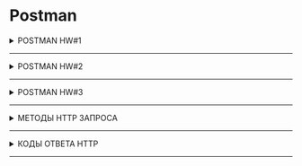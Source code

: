 # Postman

<details>

  <summary>POSTMAN HW#1</summary>

Создать запросы в Postman.

<b>Protocol:</b>  <code> <b>http</b> </code>

<b>IP:</b> <code> <b>162.55.220.72</b> </code>

<b>Port:</b> <code> <b>5005</b> </code>

---
+ EP_1

<b>Method:</b> <code> <b>GET</b> </code>

<b>EndPoint:</b> <code> <b>/get_method</b> </code>

request url params: 

 name: str

 age: int

response:
``` 
[
    “Str”,
    “Str”
]
```
![EP_1](https://github.com/VictoriaK-QA/Postman/blob/main/Postman_screenshot/EP_1.JPG)

---

+ EP_2

<b>Method:</b> <code> <b>POST</b> </code>

<b>EndPoint:</b> <code> <b>/user_info_3</b> </code>

request form data: 

 name: str

 age: int

 salary: int

response: 
```
{'name': name,
          'age': age,
          'salary': salary,
          'family': {'children': [['Alex', 24], ['Kate', 12]],
                     'u_salary_1_5_year': salary * 4}}
```
![EP_2](https://github.com/VictoriaK-QA/Postman/blob/main/Postman_screenshot/EP_2.JPG)

---

+ EP_3


<b>Method:</b> <code> <b>GET</b> </code>

<b>EndPoint:</b> <code> <b>/object_info_1</b> </code>

request url params: 

 name: str

 age: int

 weight: int

response: 
```
{'name': name,
          'age': age,
          'daily_food': weight * 0.012,
          'daily_sleep': weight * 2.5}
```
![EP_3](https://github.com/VictoriaK-QA/Postman/blob/main/Postman_screenshot/EP_3.JPG)

---

+ EP_4

<b>Method:</b> <code> <b>GET</b> </code>

<b>EndPoint:</b> <code> <b>/object_info_2</b> </code>

request url params: 

 name: str

 age: int

 salary: int

response: 
```
{'start_qa_salary': salary,
          'qa_salary_after_6_months': salary * 2,
          'qa_salary_after_12_months': salary * 2.7,
          'qa_salary_after_1.5_year': salary * 3.3,
          'qa_salary_after_3.5_years': salary * 3.8,
          'person': {'u_name': [user_name, salary, age],
                     'u_age': age,
                     'u_salary_5_years': salary * 4.2}
          }
```
![EP_4](https://github.com/VictoriaK-QA/Postman/blob/main/Postman_screenshot/EP_4.JPG)

---

+ EP_5

<b>Method:</b> <code> <b>GET</b> </code>

<b>EndPoint:</b> <code> <b>/object_info_3</b> </code>

request url params: 

 name: str

 age: int

 salary: int

response: 
```
{'name': name,
          'age': age,
          'salary': salary,
          'family': {'children': [['Alex', 24], ['Kate', 12]],
                     'pets': {'cat':{'name':'Sunny',
                                     'age': 3},
                              'dog':{'name':'Luky',
                                     'age': 4}},
                     'u_salary_1_5_year': salary * 4}
          }
```
![EP_5](https://github.com/VictoriaK-QA/Postman/blob/main/Postman_screenshot/EP_5.JPG)

---

+ EP_6

<b>Method:</b> <code> <b>GET</b> </code>

<b>EndPoint:</b> <code> <b>/object_info_4</b> </code>

request url params: 

 name: str

 age: int

 salary: int

response:
``` 
{'name': name,
          'age': int(age),
          'salary': [salary, str(salary * 2), str(salary * 3)]}
```
![EP_6](https://github.com/VictoriaK-QA/Postman/blob/main/Postman_screenshot/EP_6.JPG)

---

+ EP_7

<b>Method:</b> <code> <b>POST</b> </code>

<b>EndPoint:</b> <code> <b>/user_info_2</b> </code>
request form data: 

 name: str

 age: int

 salary: int

response: 
```
{'start_qa_salary': salary,
          'qa_salary_after_6_months': salary * 2,
          'qa_salary_after_12_months': salary * 2.7,
          'qa_salary_after_1.5_year': salary * 3.3,
          'qa_salary_after_3.5_years': salary * 3.8,
          'person': {'u_name': [user_name, salary, age],
                     'u_age': age,
                     'u_salary_5_years': salary * 4.2}
          }
```
![EP_7](https://github.com/VictoriaK-QA/Postman/blob/main/Postman_screenshot/EP_7.JPG)

</details>

---

<details>

  <summary>POSTMAN HW#2</summary>

:one: http://162.55.220.72:5005/first
1. Отправить запрос.
2. Статус код 200
3. Проверить, что в body приходит правильный string.

:two: http://162.55.220.72:5005/user_info_3
1. Отправить запрос.
2. Статус код 200
3. Спарсить response body в json.
4. Проверить, что name в ответе равно name s request (name вбить руками.)
5. Проверить, что age в ответе равно age s request (age вбить руками.)
6. Проверить, что salary в ответе равно salary s request (salary вбить руками.)
7. Спарсить request.
8. Проверить, что name в ответе равно name s request (name забрать из request.)
9. Проверить, что age в ответе равно age s request (age забрать из request.)
10. Проверить, что salary в ответе равно salary s request (salary забрать из request.)
11. Вывести в консоль параметр family из response.
12. Проверить что u_salary_1_5_year в ответе равно salary*4 (salary забрать из request)

:three: http://162.55.220.72:5005/object_info_3
1. Отправить запрос.
2. Статус код 200
3. Спарсить response body в json.
4. Спарсить request.
5. Проверить, что name в ответе равно name s request (name забрать из request.)
6. Проверить, что age в ответе равно age s request (age забрать из request.)
7. Проверить, что salary в ответе равно salary s request (salary забрать из request.)
8. Вывести в консоль параметр family из response.
9. Проверить, что у параметра dog есть параметры name.
10. Проверить, что у параметра dog есть параметры age.
11. Проверить, что параметр name имеет значение Luky.
12. Проверить, что параметр age имеет значение 4.

---

:four: http://162.55.220.72:5005/object_info_4
1. Отправить запрос.
2. Статус код 200
3. Спарсить response body в json.
4. Спарсить request.
5. Проверить, что name в ответе равно name s request (name забрать из request.)
6. Проверить, что age в ответе равно age из request (age забрать из request.)
7. Вывести в консоль параметр salary из request.
8. Вывести в консоль параметр salary из response.
9. Вывести в консоль 0-й элемент параметра salary из response.
10. Вывести в консоль 1-й элемент параметра salary параметр salary из response.
11. Вывести в консоль 2-й элемент параметра salary параметр salary из response.
12. Проверить, что 0-й элемент параметра salary равен salary из request (salary забрать из request.)
13. Проверить, что 1-й элемент параметра salary равен salary*2 из request (salary забрать из request.)
14. Проверить, что 2-й элемент параметра salary равен salary*3 из request (salary забрать из request.)
15. Создать в окружении переменную name
16. Создать в окружении переменную age
17. Создать в окружении переменную salary
18. Передать в окружение переменную name
19. Передать в окружение переменную age
20. Передать в окружение переменную salary
21. Написать цикл который выведет в консоль по порядку элементы списка из параметра salary.

---

:five: http://162.55.220.72:5005/user_info_2
1. Вставить параметр salary из окружения в request
2. Вставить параметр age из окружения в age
3. Вставить параметр name из окружения в name
4. Отправить запрос.
5. Статус код 200
6. Спарсить response body в json.
7. Спарсить request.
8. Проверить, что json response имеет параметр start_qa_salary
9. Проверить, что json response имеет параметр qa_salary_after_6_months
10. Проверить, что json response имеет параметр qa_salary_after_12_months
11. Проверить, что json response имеет параметр qa_salary_after_1.5_year
12. Проверить, что json response имеет параметр qa_salary_after_3.5_years
13. Проверить, что json response имеет параметр person
14. Проверить, что параметр start_qa_salary равен salary из request (salary забрать из request.)
15. Проверить, что параметр qa_salary_after_6_months равен salary*2 из request (salary забрать из request.)
16. Проверить, что параметр qa_salary_after_12_months равен salary*2.7 из request (salary забрать из request.)
17. Проверить, что параметр qa_salary_after_1.5_year равен salary*3.3 из request (salary забрать из request.)
18. Проверить, что параметр qa_salary_after_3.5_years равен salary*3.8 из request (salary забрать из request.)
19. Проверить, что в параметре person, 1-й элемент из u_name равен salary из request (salary забрать из request.)
20. Проверить, что что параметр u_age равен age из request (age забрать из request.)
21. Проверить, что параметр u_salary_5_years равен salary*4.2 из request (salary забрать из request.)
22. ***Написать цикл который выведет в консоль по порядку элементы списка из параметра person.


</details>

---

<details>

  <summary>POSTMAN HW#3</summary>

:one: Необходимо залогиниться

POST
http://162.55.220.72:5005/login

login : str (кроме /)
password : str

Приходящий токен необходимо передать во все остальные запросы.

---
дальше все запросы требуют наличие токена

---

:two: http://162.55.220.72:5005/user_info

req. (RAW JSON)

POST

age: int

salary: int

name: str

auth_token


Resp.
```
{'start_qa_salary':salary,
 'qa_salary_after_6_months': salary * 2,
 'qa_salary_after_12_months': salary * 2.9,
 'person': {'u_name':[user_name, salary, age],
                                'u_age':age,
                                'u_salary_1.5_year': salary * 4}
                                }
```

Тесты:
1. Статус код 200
2. Проверка структуры json в ответе.
3. В ответе указаны коэффициенты умножения salary, напишите тесты по проверке правильности результата перемножения на коэффициент.
4. Достать значение из поля 'u_salary_1.5_year' и передать в поле salary запроса http://162.55.220.72:5005/get_test_user

---

:three: http://162.55.220.72:5005/new_data

req.

POST

age: int

salary: int

name: str

auth_token

Resp.
```
{'name':name,
  'age': int(age),
  'salary': [salary, str(salary*2), str(salary*3)]}
```

Тесты:
1. Статус код 200
2. Проверка структуры json в ответе.
3. В ответе указаны коэффициенты умножения salary, напишите тесты по проверке правильности результата перемножения на коэффициент.
4. проверить, что 2-й элемент массива salary больше 1-го и 0-го
---

:four: http://162.55.220.72:5005/test_pet_info

req.

POST

age: int

weight: int

name: str

auth_token


Resp.
```
{'name': name,
 'age': age,
 'daily_food':weight * 0.012,
 'daily_sleep': weight * 2.5}
```

Тесты:
1. Статус код 200
2. Проверка структуры json в ответе.
3. В ответе указаны коэффициенты умножения weight, напишите тесты по проверке правильности результата перемножения на коэффициент.

---

:five: http://162.55.220.72:5005/get_test_user

req.

POST

age: int

salary: int

name: str

auth_token

Resp.
```
{'name': name,
 'age':age,
 'salary': salary,
 'family':{'children':[['Alex', 24],['Kate', 12]],
 'u_salary_1.5_year': salary * 4}
  }
```

Тесты:
1. Статус код 200
2. Проверка структуры json в ответе.
3. Проверить что занчение поля name = значению переменной name из окружения
4. Проверить что занчение поля age в ответе соответсвует отправленному в запросе значению поля age

---

:six: http://162.55.220.72:5005/currency

req.
POST
auth_token
Resp. Передаётся список массив объектов.
```
[
{"Cur_Abbreviation": str,
 "Cur_ID": int,
 "Cur_Name": str
}
…
{"Cur_Abbreviation": str,
 "Cur_ID": int,
 "Cur_Name": str
}
]
```

Тесты:
1. Можете взять любой объект из присланного списка, используйте js random.
В объекте возьмите Cur_ID и передать через окружение в следующий запрос.

---

:seven: http://162.55.220.72:5005/curr_byn

req.

POST

auth_token

curr_code: int

Resp.
```
{
    "Cur_Abbreviation": str
    "Cur_ID": int,
    "Cur_Name": str,
    "Cur_OfficialRate": float,
    "Cur_Scale": int,
    "Date": str
}
```

Тесты:
1. Статус код 200
2. Проверка структуры json в ответе.

---
:star: :star: :star:
1. получить список валют
2. итерировать список валют
3. в каждой итерации отправлять запрос на сервер для получения курса каждой валюты
4. если возвращается 500 код, переходим к следующей итреации
5. если получаем 200 код, проверяем response json на наличие поля "Cur_OfficialRate"
6. если поле есть, пишем в консоль инфу про фалюту в виде response
```
{
    "Cur_Abbreviation": str
    "Cur_ID": int,
    "Cur_Name": str,
    "Cur_OfficialRate": float,
    "Cur_Scale": int,
    "Date": str
}
```
7. переходим к следующей итерации


</details>

---


<details>

  <summary>МЕТОДЫ HTTP ЗАПРОСА</summary>
  
МЕТОДЫ |  ОПИСАНИЕ | 
--- | --- |
`GET` | **запрашивает представление ресурса (показать/отправить/изменить)**
`HEAD` | **запрашивает ресурс так же, как и метод GET, но без тела ответа**
`POST` | **создает новый ресурс из переданных данных в запросе**
`PUT` | **заменяет все текущие представления ресурса данными запроса**
`PATCH` | **используется для частичного изменения ресурса**
`DELETE` | **удаляет указанный ресурс**
`CONNECT` | **устанавливает "туннель" к серверу, определённому по ресурсу**
`OPTIONS` | **используется для описания параметров соединения с ресурсом**
`TRACE` | **выполняет вызов возвращаемого тестового сообщения с ресурса**


</details>

---

<details>

  <summary>КОДЫ ОТВЕТА HTTP</summary>
  
| КОДЫ  | ОПИСАНИЕ                 | ПРИМЕР                                                                |
| ----- |:------------------------:| ---------------------------------------------------------------------:|
| **1хх**  | Информационные сообщения | `102` — запрос принят, но обработка ещё не завершена                    |
| **2хх**   | Сообщения об успехе      | `200` — ОК, запрос обработан успешно.                                   |
| **3хх**   | Перенаправление          | `302` — запрошенный ресурс временно доступен по другому адресу.         |
| **4хх**   | Клиентские ошибки        | `403` Forbidden — у клиента недостаточно прав, чтобы получить доступ к данному ресурсу.         |
| **5хх**   | Ошибки сервера           | `500` Internal Server Error — внутренняя ошибка сервера.                 |

  
</details>

---